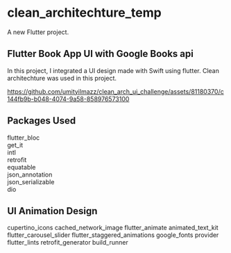 # clean_architechture_temp

A new Flutter project.

## Flutter Book App UI with Google Books api

In this project, I integrated a UI design made with Swift using flutter. Clean architechture was used in this project.


https://github.com/umityilmazz/clean_arch_ui_challenge/assets/81180370/c144fb9b-b048-4074-9a58-858976573100


## Packages Used 
flutter_bloc</br>
get_it</br>
intl</br>
retrofit</br>
equatable</br>
json_annotation</br>
json_serializable</br>
dio</br>
## UI Animation Design
cupertino_icons
cached_network_image
flutter_animate
animated_text_kit
flutter_carousel_slider
flutter_staggered_animations
google_fonts
provider
flutter_lints
retrofit_generator
build_runner
